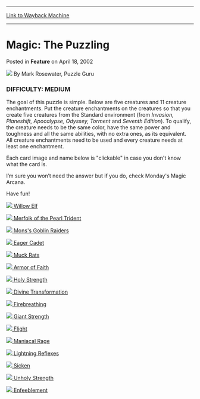 
---
[Link to Wayback Machine](https://web.archive.org/web/20210502164959/https://magic.wizards.com/en/articles/archive/magic-puzzling-2002-04-18)

[_metadata_:author]:- "Mark Rosewater"
[_metadata_:description]:- "DIFFICULTY: MEDIUM The goal of this puzzle is simple. Below are five creatures and 11 creature enchantments. Put the creature enchantments on the creatures so that you create five creatures from the Standard environment (from Invasion, Planeshift, Apocalypse, Odyssey, Torment and Seventh Edition). To qualify, the creature needs to be the same color, have the same power and"
[_metadata_:generator]:- "Drupal 7 (http://drupal.org)"
[_metadata_:node]:- "632856"
[_metadata_:publish_date]:- "2002-04-18"
[_metadata_:source]:- "div-main-content"
[_metadata_:title]:- "Magic: The Puzzling"
[_metadata_:wayback_capture_timestamp]:- "2021-05-02 16:49:59"
[_metadata_:wayback_raw_url]:- "https://web.archive.org/web/20210502164959id_/https://magic.wizards.com/en/articles/archive/magic-puzzling-2002-04-18"
[_metadata_:wayback_url]:- "https://magic.wizards.com/en/articles/archive/magic-puzzling-2002-04-18"
---


Magic: The Puzzling
===================



 Posted in **Feature**
 on April 18, 2002 






![](https://media.magic.wizards.com/styles/auth_small/public/generic-avatar-150_297.png)
By Mark Rosewater, Puzzle Guru












### DIFFICULTY: MEDIUM


The goal of this puzzle is simple. Below are five creatures and 11 creature enchantments. Put the creature enchantments on the creatures so that you create five creatures from the Standard environment (from *Invasion, Planeshift, Apocalypse, Odyssey, Torment* and *Seventh Edition*). To qualify, the creature needs to be the same color, have the same power and toughness and all the same abilities, with no extra ones, as its equivalent. All creature enchantments need to be used and every creature needs at least one enchantment.


Each card image and name below is "clickable" in case you don't know what the card is.


I’m sure you won’t need the answer but if you do, check Monday's Magic Arcana.


Have fun!




[![](http://gatherer.wizards.com/Handlers/Image.ashx?size=small&type=card&name=Willow+Elf)
 Willow Elf](http://gatherer.wizards.com/Pages/Card/Details.aspx?&name=Willow%2BElf)


[![](http://gatherer.wizards.com/Handlers/Image.ashx?size=small&type=card&name=Merfolk+of+the+Pearl+Trident)
 Merfolk of the Pearl Trident](http://gatherer.wizards.com/Pages/Card/Details.aspx?&name=Merfolk%2Bof%2Bthe%2BPearl%2BTrident)


[![](http://gatherer.wizards.com/Handlers/Image.ashx?size=small&type=card&name=Mons's+Goblin+Raiders)
 Mons's Goblin Raiders](http://gatherer.wizards.com/Pages/Card/Details.aspx?&name=Mons%2527s%2BGoblin%2BRaiders)


[![](http://gatherer.wizards.com/Handlers/Image.ashx?size=small&type=card&name=Eager+Cadet)
 Eager Cadet](http://gatherer.wizards.com/Pages/Card/Details.aspx?&name=Eager%2BCadet)


[![](http://gatherer.wizards.com/Handlers/Image.ashx?size=small&type=card&name=Muck+Rats)
 Muck Rats](http://gatherer.wizards.com/Pages/Card/Details.aspx?&name=Muck%2BRats)


[![](http://gatherer.wizards.com/Handlers/Image.ashx?size=small&type=card&name=Armor+of+Faith)
 Armor of Faith](http://gatherer.wizards.com/Pages/Card/Details.aspx?&name=Armor%2Bof%2BFaith)


[![](http://gatherer.wizards.com/Handlers/Image.ashx?size=small&type=card&name=Holy+Strength)
 Holy Strength](http://gatherer.wizards.com/Pages/Card/Details.aspx?&name=Holy%2BStrength)


[![](http://gatherer.wizards.com/Handlers/Image.ashx?size=small&type=card&name=Divine+Transformation)
 Divine Transformation](http://gatherer.wizards.com/Pages/Card/Details.aspx?&name=Divine%2BTransformation)


[![](http://gatherer.wizards.com/Handlers/Image.ashx?size=small&type=card&name=Firebreathing)
 Firebreathing](http://gatherer.wizards.com/Pages/Card/Details.aspx?&name=Firebreathing)


[![](http://gatherer.wizards.com/Handlers/Image.ashx?size=small&type=card&name=Giant+Strength)
 Giant Strength](http://gatherer.wizards.com/Pages/Card/Details.aspx?&name=Giant%2BStrength)


[![](http://gatherer.wizards.com/Handlers/Image.ashx?size=small&type=card&name=Flight)
 Flight](http://gatherer.wizards.com/Pages/Card/Details.aspx?&name=Flight)


[![](http://gatherer.wizards.com/Handlers/Image.ashx?size=small&type=card&name=Maniacal+Rage)
 Maniacal Rage](http://gatherer.wizards.com/Pages/Card/Details.aspx?&name=Maniacal%2BRage)


[![](http://gatherer.wizards.com/Handlers/Image.ashx?size=small&type=card&name=Lightning+Reflexes)
 Lightning Reflexes](http://gatherer.wizards.com/Pages/Card/Details.aspx?&name=Lightning%2BReflexes)


[![](http://gatherer.wizards.com/Handlers/Image.ashx?size=small&type=card&name=Sicken)
 Sicken](http://gatherer.wizards.com/Pages/Card/Details.aspx?&name=Sicken)


[![](http://gatherer.wizards.com/Handlers/Image.ashx?size=small&type=card&name=Unholy+Strength)
 Unholy Strength](http://gatherer.wizards.com/Pages/Card/Details.aspx?&name=Unholy%2BStrength)


[![](http://gatherer.wizards.com/Handlers/Image.ashx?size=small&type=card&name=Enfeeblement)
 Enfeeblement](http://gatherer.wizards.com/Pages/Card/Details.aspx?&name=Enfeeblement)








